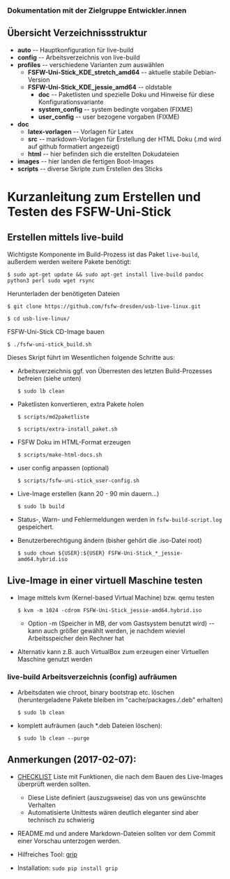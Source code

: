 ### Dokumentation mit der Zielgruppe Entwickler.innen

## Übersicht Verzeichnissstruktur

* __auto__    -- Hauptkonfiguration für live-build
* __config__    -- Arbeitsverzeichnis von live-build
* __profiles__    -- verschiedene Varianten zum auswählen
   - __FSFW-Uni-Stick_KDE_stretch_amd64__ -- aktuelle stabile Debian-Version
   - __FSFW-Uni-Stick_KDE_jessie_amd64__ -- oldstable
      - __doc__ -- Paketlisten und spezielle Doku und Hinweise für diese Konfigurationsvariante
      - __system_config__ -- system bedingte vorgaben (FIXME)
      - __user_config__ -- user bezogene vorgaben (FIXME)
* __doc__
   - __latex-vorlagen__ --	Vorlagen für Latex
   - __src__ -- markdown-Vorlagen für Erstellung der HTML Doku (.md wird auf github formatiert angezeigt)
   - __html__	--	hier befinden sich die erstellten Dokudateien
* __images__ --	hier landen die fertigen Boot-Images
* __scripts__ --	diverse Skripte zum Erstellen des Sticks

# Kurzanleitung zum Erstellen und Testen des FSFW-Uni-Stick

## Erstellen mittels live-build

Wichtigste Komponente im Build-Prozess ist das Paket `live-build`, außerdem werden weitere Pakete benötigt:

    $ sudo apt-get update && sudo apt-get install live-build pandoc python3 perl sudo wget rsync

Herunterladen der benötigeten Dateien

  ` $ git clone https://github.com/fsfw-dresden/usb-live-linux.git `

  ` $ cd usb-live-linux/ `

FSFW-Uni-Stick CD-Image bauen

  ` $ ./fsfw-uni-stick_build.sh `

Dieses Skript führt im Wesentlichen folgende Schritte aus:

* Arbeitsverzeichnis ggf. von Überresten des letzten Build-Prozesses befreien (siehe unten)

    ` $ sudo lb clean `

* Paketlisten konvertieren, extra Pakete holen

  ` $ scripts/md2paketliste `

  ` $ scripts/extra-install_paket.sh	`

* FSFW Doku im HTML-Format erzeugen

  ` $ scripts/make-html-docs.sh `

* user config anpassen (optional)

  ` $ scripts/fsfw-uni-stick_user-config.sh `

* Live-Image erstellen (kann 20 - 90 min dauern...)

  ` $ sudo lb build `
  
 * Status-, Warn- und Fehlermeldungen werden in `fsfw-build-script.log` gespeichert.
  
* Benutzerberechtigung ändern (bisher gehört die .iso-Datei root)

  ` $ sudo chown ${USER}:${USER} FSFW-Uni-Stick_*_jessie-amd64.hybrid.iso ` 

## Live-Image in einer virtuell Maschine testen

* Image mittels kvm (Kernel-based Virtual Machine) bzw. qemu testen

  ` $ kvm -m 1024 -cdrom FSFW-Uni-Stick_jessie-amd64.hybrid.iso `

  * Option -m (Speicher in MB, der vom Gastsystem benutzt wird) -- kann auch größer gewählt werden, je nachdem wieviel Arbeitsspeicher dein Rechner hat
  
* Alternativ kann z.B. auch VirtualBox zum erzeugen einer Virtuellen Maschine genutzt werden


### live-build Arbeitsverzeichnis (config) aufräumen 

* Arbeitsdaten wie chroot, binary bootstrap etc. löschen (heruntergeladene Pakete bleiben im "cache/packages.*/*.deb" erhalten)

  ` $ sudo lb clean `

* komplett aufräumen (auch *.deb Dateien löschen):

  ` $ sudo lb clean --purge `

## Anmerkungen (2017-02-07):
* [CHECKLIST](CHECKLIST.md) Liste mit Funktionen, die nach dem Bauen des Live-Images überprüft werden sollten.
  * Diese Liste definiert (auszugsweise) das von uns gewünschte Verhalten
  * Automatisierte Unittests wären deutlich eleganter sind aber technisch zu schwierig

* README.md und andere Markdown-Dateien sollten vor dem Commit einer Vorschau unterzogen werden.
 * Hilfreiches Tool: [grip](https://github.com/joeyespo/grip)
 * Installation: `sudo pip install grip`


